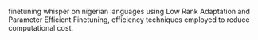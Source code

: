 finetuning whisper on nigerian languages using Low Rank Adaptation and Parameter Efficient Finetuning, efficiency techniques employed to reduce computational cost.
